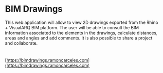 # BIM Drawings

This web application will allow to view 2D drawings exported from the Rhino + VisualARQ BIM platform. The user will be able to consult the BIM information associated to the elements in the drawings, calculate distances, areas and angles and add comments. It is also possible to share a project and collaborate.

#

[https://bimdrawings.ramoncarceles.com](https://bimdrawings.ramoncarceles.com)